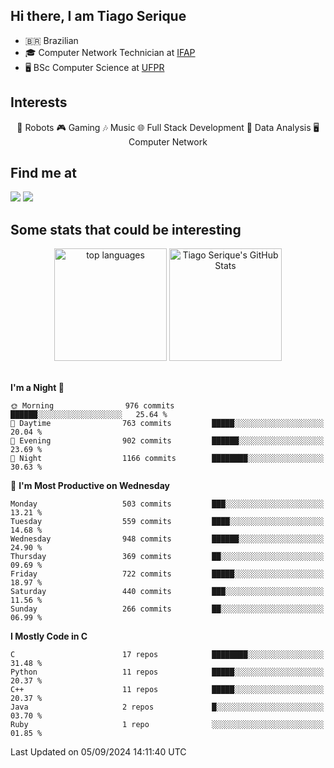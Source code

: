 
<h2> Hi there, I am Tiago Serique</h2>

<div>
	<ul>
		<li>🇧🇷 Brazilian</li>
		<li>🎓 Computer Network Technician at <a href="https://www.ifap.edu.br/">IFAP</a></li>
		<li>🖥️ BSc Computer Science at <a href="https://www.ufpr.br/portalufpr/">UFPR</a></li>
	</ul>
</div>


<h2>Interests</h2>

<div align="center">
	🤖 Robots 🎮 Gaming 🎶 Music 🌐 Full Stack Development 🎲 Data Analysis 🖥️ Computer Network
</div>

<h2>Find me at</h2>

<div>
	<a href="https://www.linkedin.com/in/tiago-serique"><img src="https://img.shields.io/badge/LinkedIn-0077B5?style=for-the-badge&logo=linkedin&logoColor=white"></a>
	<a href="https://www.instagram.com/tiago.serique/"><img src="https://img.shields.io/badge/Instagram-E4405F?style=for-the-badge&logo=instagram&logoColor=white"></a>
</div>

<h2>Some stats that could be interesting</h2>

<div align="center">
	<img height="180em" src="https://tiagoserique.vercel.app/api/top-langs/?layout=compact&theme=tokyonight&username=tiagoserique&langs_count=10&hide=makefile&exclude_repo=vim-mods" alt="top languages">
	<img height="180em" src="https://tiagoserique.vercel.app/api?username=tiagoserique&count_private=true&show_icons=true&theme=tokyonight&include_all_commits=true" alt="Tiago Serique's GitHub Stats">
</div> 

<br>

<!--START_SECTION:waka-->
**I'm a Night 🦉** 

```text
🌞 Morning                976 commits         ██████░░░░░░░░░░░░░░░░░░░   25.64 % 
🌆 Daytime                763 commits         █████░░░░░░░░░░░░░░░░░░░░   20.04 % 
🌃 Evening                902 commits         ██████░░░░░░░░░░░░░░░░░░░   23.69 % 
🌙 Night                  1166 commits        ████████░░░░░░░░░░░░░░░░░   30.63 % 
```
📅 **I'm Most Productive on Wednesday** 

```text
Monday                   503 commits         ███░░░░░░░░░░░░░░░░░░░░░░   13.21 % 
Tuesday                  559 commits         ████░░░░░░░░░░░░░░░░░░░░░   14.68 % 
Wednesday                948 commits         ██████░░░░░░░░░░░░░░░░░░░   24.90 % 
Thursday                 369 commits         ██░░░░░░░░░░░░░░░░░░░░░░░   09.69 % 
Friday                   722 commits         █████░░░░░░░░░░░░░░░░░░░░   18.97 % 
Saturday                 440 commits         ███░░░░░░░░░░░░░░░░░░░░░░   11.56 % 
Sunday                   266 commits         ██░░░░░░░░░░░░░░░░░░░░░░░   06.99 % 
```


**I Mostly Code in C** 

```text
C                        17 repos            ████████░░░░░░░░░░░░░░░░░   31.48 % 
Python                   11 repos            █████░░░░░░░░░░░░░░░░░░░░   20.37 % 
C++                      11 repos            █████░░░░░░░░░░░░░░░░░░░░   20.37 % 
Java                     2 repos             █░░░░░░░░░░░░░░░░░░░░░░░░   03.70 % 
Ruby                     1 repo              ░░░░░░░░░░░░░░░░░░░░░░░░░   01.85 % 
```




 Last Updated on 05/09/2024 14:11:40 UTC
<!--END_SECTION:waka-->
